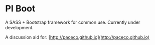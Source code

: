 # PI Boot

A SASS + Bootstrap framework for common use. Currently under development.

A discussion aid for: [http://paceco.github.io](http://paceco.github.io)